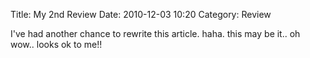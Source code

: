 Title: My 2nd Review
Date: 2010-12-03 10:20
Category: Review

I've had another chance to rewrite this article.
haha. this may be it..
oh wow.. looks ok to me!!

